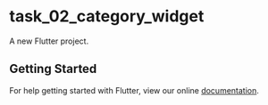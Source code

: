 # task_02_category_widget

A new Flutter project.

## Getting Started

For help getting started with Flutter, view our online
[documentation](http://flutter.io/).
